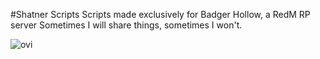 #Shatner Scripts
Scripts made exclusively for Badger Hollow, a RedM RP server
Sometimes I will share things, sometimes I won't. 


<img src="https://github-readme-stats.vercel.app/api/top-langs?username=EvilShatner&show_icons=true&locale=en&layout=compact&theme=chartreuse-dark" alt="ovi" />
